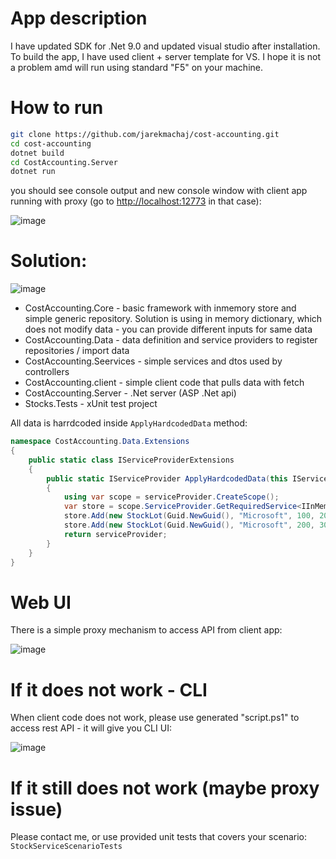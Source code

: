 # App description
I have updated SDK for .Net 9.0 and updated visual studio after installation. To build the app, I have used client + server template for VS. I hope it is not a problem amd will run using standard "F5" on your machine.

# How to run 
```bash
git clone https://github.com/jarekmachaj/cost-accounting.git
cd cost-accounting
dotnet build
cd CostAccounting.Server
dotnet run
```
you should see console output and new console window with client app running with proxy (go to [http://localhost:12773](https://localhost:12773/) in that case):

![image](https://github.com/user-attachments/assets/f99a8be1-473b-463b-bb07-2ecfac993879)


# Solution:

![image](https://github.com/user-attachments/assets/6b856822-848b-456a-b924-a7d780ef505c)

* CostAccounting.Core - basic framework with inmemory store and simple generic repository. Solution is using in memory dictionary, which does not modify data - you can provide different inputs for same data
* CostAccounting.Data - data definition and service providers to register repositories / import data
* CostAccounting.Seervices - simple services and dtos used by controllers
* CostAccounting.client -  simple client code that pulls data with fetch
* CostAccounting.Server - .Net server (ASP .Net api)
* Stocks.Tests - xUnit test project


All data is harrdcoded inside `ApplyHardcodedData` method:

```csharp
namespace CostAccounting.Data.Extensions
{
    public static class IServiceProviderExtensions
    {
        public static IServiceProvider ApplyHardcodedData(this IServiceProvider serviceProvider)
        {
            using var scope = serviceProvider.CreateScope();
            var store = scope.ServiceProvider.GetRequiredService<IInMemoryDataStore<StockLot, Guid>>();
            store.Add(new StockLot(Guid.NewGuid(), "Microsoft", 100, 20, new DateTime(2024, 04, 1)));
            store.Add(new StockLot(Guid.NewGuid(), "Microsoft", 200, 30, new DateTime(2024, 04, 2)));
            return serviceProvider;
        }
    }
}
```

# Web UI
There is a simple proxy mechanism to access API from client app:

![image](https://github.com/user-attachments/assets/4d1e971b-e2b3-4533-8604-1aadd7531757)


# If it does not work - CLI
When client code does not work, please use generated "script.ps1" to access rest API - it will give you CLI UI:

![image](https://github.com/user-attachments/assets/ca6ee9c9-5629-4e76-abfc-d13c894edd71)

# If it still does not work (maybe proxy issue)
Please contact me, or use provided unit tests that covers your scenario:
`StockServiceScenarioTests`

